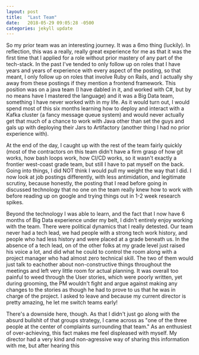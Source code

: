 ```yaml
---
layout: post
title:  "Last Team"
date:   2018-05-29 09:05:28 -0500
categories: jekyll update
---
```


So my prior team was an interesting journey.  It was a 6mo thing (luckily).  In reflection, this was a really, really great experience for me as that it was the first time that I applied for a role without prior mastery of any part of the tech-stack.  In the past I've tended to only follow up on roles that I have years and years of experience with every aspect of the posting, so that meant, I only follow up on roles that involve Ruby on Rails, and I actually shy away from these postings if they mention a frontend framework.  This position was on a java team (I have dabled in it, and worked with C#, but by no means have I mastered the language) and it was a Big Data team, something I have never worked with in my life.  As it would turn out, I would spend most of this six months learning how to deploy and interact with a Kafka cluster (a fancy message queue system) and would never actually get that much of a chance to work with Java other than set the guys and gals up with deploying their Jars to Artifactory (another thing I had no prior experience with).

At the end of the day, I caught up with the rest of the team fairly quickly (most of the contractors on this team didn't have a firm grasp of how git works, how bash loops work, how CI/CD works, so it wasn't exactly a frontier west-coast grade team, but still I have to pat myself on the back.  Going into things, I did NOT think I would pull my weight the way that I did.  I now look at job postings differently, with less antimidation, and legitimate scrutiny, because honestly, the posting that I read before going in discussed technology that no one on the team really knew how to work with before reading up on google and trying things out in 1-2 week research spikes.

Beyond the technology I was able to learn, and the fact that I now have 6 months of Big Data experience under my belt, I didn't entirely enjoy working with the team.  There were political dynamics that I really detested.  Our team never had a tech lead, we had people with a strong tech work history, and people who had less history and were placed at a grade beneath us.  In the absence of a tech lead, on of the other folks at my grade level just raised his voice a lot, and did what he could to control the room along with a project manager who had almost zero technical skill.  The two of them would just talk to eachother about non-constructive things throughout the meetings and left very little room for actual planning.  It was overall too painful to weed through the User stories, which were poorly written, yet during grooming, the PM wouldn't fight and argue against making any changes to the stories as though he had to prove to us that he was in charge of the project.  I asked to leave and because my current director is pretty amazing, he let me switch teams early!

There's a downside here, though.  As that I didn't just go along with the absurd bullshit of that groups strategy, I came across as "one of the three people at the center of complaints surrounding that team."  As an enthusiest of over-achieving, this fact makes me feel displeased with myself.  My director had a very kind and non-agressive way of sharing this information with me, but after hearing this


